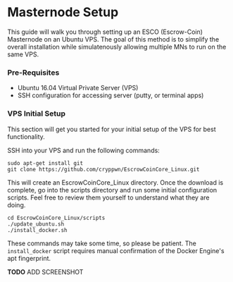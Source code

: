 # Masternode Setup
This guide will walk you through setting up an ESCO (Escrow-Coin) Masternode on an Ubuntu VPS. The goal of this method is to simplify the overall installation while simulatenously allowing multiple MNs to run on the same VPS. 

### Pre-Requisites
- Ubuntu 16.04 Virtual Private Server (VPS)
- SSH configuration for accessing server (putty, or terminal apps)

### VPS Initial Setup
This section will get you started for your initial setup of the VPS for best functionality.

SSH into your VPS and run the following commands:
```
sudo apt-get install git 
git clone https://github.com/cryppwn/EscrowCoinCore_Linux.git
```

This will create an EscrowCoinCore_Linux directory. Once the download is complete, go into the scripts directory and run some initial configuration scripts. Feel free to review them yourself to understand what they are doing.
```
cd EscrowCoinCore_Linux/scripts
./update_ubuntu.sh
./install_docker.sh
```
These commands may take some time, so please be patient. The `install_docker` script requires manual confirmation of the Docker Engine's apt fingerprint.

**TODO** ADD SCREENSHOT
